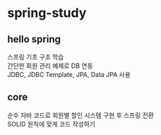 # spring-study
## hello spring
스프링 기초 구조 학습\
간단한 회원 관리 예제로 DB 연동\
JDBC, JDBC Template, JPA, Data JPA 사용

## core 
순수 자바 코드로 회원별 할인 시스템 구현 후 스프링 전환\
SOLID 원칙에 맞게 코드 작성하기